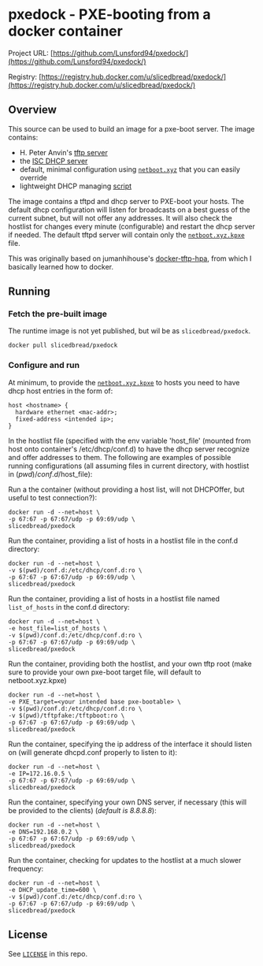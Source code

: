pxedock - PXE-booting from a docker container
===============================

Project URL: [https://github.com/Lunsford94/pxedock/](https://github.com/Lunsford94/pxedock/)

Registry: [https://registry.hub.docker.com/u/slicedbread/pxedock/](https://registry.hub.docker.com/u/slicedbread/pxedock/)


Overview
--------

This source can be used to build an image for a pxe-boot server.
The image contains:

* H. Peter Anvin's [tftp server](https://git.kernel.org/cgit/network/tftp/tftp-hpa.git/)
* the [ISC DHCP server](https://www.isc.org/downloads/dhcp/)
* default, minimal configuration using [`netboot.xyz`](http://netboot.xyz)
that you can easily override
* lightweight DHCP managing [script](auto-dhcp)

The image contains a tftpd and dhcp server to
PXE-boot your hosts. The default dhcp configuration
will listen for broadcasts on a best guess of the
current subnet, but will not offer any addresses. It
will also check the hostlist for changes every minute
(configurable) and restart the dhcp server if needed. 
The default tftpd server will contain only the 
[`netboot.xyz.kpxe`](http://netboot.xyz) file. 

This was originally based on jumanhihouse's [docker-tftp-hpa](https://github.com/jumanjihouse/docker-tftp-hpa), from which I basically learned how to docker. 

Running
------

### Fetch the pre-built image

The runtime image is not yet published, but wil be as `slicedbread/pxedock`.

    docker pull slicedbread/pxedock

### Configure and run

At minimum, to provide the [`netboot.xyz.kpxe`](http://netboot.xyz) to hosts
you need to have dhcp host entries in the form of:

    host <hostname> {
      hardware ethernet <mac-addr>;
      fixed-address <intended ip>;
    }

In the hostlist file (specified with the env variable 'host_file'
(mounted from host onto container's /etc/dhcp/conf.d) to have 
the dhcp server recognize and offer addresses to them. The 
following are examples of possible running configurations 
(all assuming files in current directory, with hostlist 
in $(pwd)/conf.d/$host_file):

Run a the container (without providing a host list, will 
not DHCPOffer, but useful to test connection?):

    docker run -d --net=host \
	-p 67:67 -p 67:67/udp -p 69:69/udp \
	slicedbread/pxedock

Run the container, providing a list of hosts in a hostlist 
file in the conf.d directory:

    docker run -d --net=host \
	-v $(pwd)/conf.d:/etc/dhcp/conf.d:ro \
	-p 67:67 -p 67:67/udp -p 69:69/udp \
	slicedbread/pxedock

Run the container, providing a list of hosts in a hostlist 
file named `list_of_hosts` in the conf.d directory:

    docker run -d --net=host \
	-e host_file=list_of_hosts \
	-v $(pwd)/conf.d:/etc/dhcp/conf.d:ro \
	-p 67:67 -p 67:67/udp -p 69:69/udp \
	slicedbread/pxedock

Run the container, providing both the hostlist, and your 
own tftp root (make sure to provide your own pxe-boot target 
file, will default to netboot.xyz.kpxe)

    docker run -d --net=host \
	-e PXE_target=<your intended base pxe-bootable> \
	-v $(pwd)/conf.d:/etc/dhcp/conf.d:ro \
	-v $(pwd)/tftpfake:/tftpboot:ro \
	-p 67:67 -p 67:67/udp -p 69:69/udp \
	slicedbread/pxedock

Run the container, specifying the ip address of the interface 
it should listen on (will generate dhcpd.conf properly to listen to it):

    docker run -d --net=host \
	-e IP=172.16.0.5 \
	-p 67:67 -p 67:67/udp -p 69:69/udp \
	slicedbread/pxedock

Run the container, specifying your own DNS server, if 
necessary (this will be provided to the clients) 
(*default is 8.8.8.8*):

    docker run -d --net=host \
	-e DNS=192.168.0.2 \
	-p 67:67 -p 67:67/udp -p 69:69/udp \
	slicedbread/pxedock

Run the container, checking for updates to the hostlist 
at a much slower frequency:

    docker run -d --net=host \
	-e DHCP_update_time=600 \
	-v $(pwd)/conf.d:/etc/dhcp/conf.d:ro \
	-p 67:67 -p 67:67/udp -p 69:69/udp \
	slicedbread/pxedock

License
-------

See [`LICENSE`](LICENSE) in this repo.

